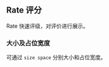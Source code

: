 <div class="demo-header">
<p class="overviewicon">
  <span class="wapi-ui-alert"/>
</p>

## Rate 评分

<nova-uxlink widget-name="Rate"></nova-uxlink>

Rate 快速评级，对评价进行展示。
</div>

### 大小及占位宽度

可通过 `size space` 分别大小和占位宽度。

<nova-demo-view link="rate/size-and-space"></nova-demo-view>

<br>

